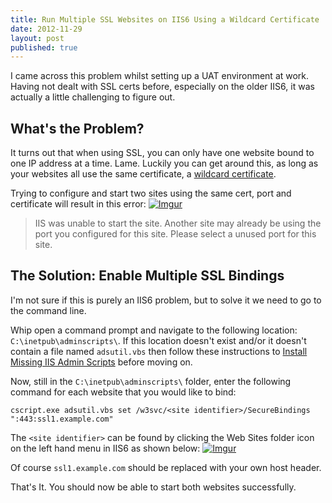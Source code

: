 ```yaml
---
title: Run Multiple SSL Websites on IIS6 Using a Wildcard Certificate
date: 2012-11-29
layout: post
published: true
---
```


I came across this problem whilst setting up a UAT environment at work. Having not dealt with SSL certs before, especially on the older IIS6, it was actually a little challenging to figure out.

## What's the Problem? ##
It turns out that when using SSL, you can only have one website bound to one IP address at a time. Lame. Luckily you can get around this, as long as your websites all use the same certificate, a [wildcard certificate](http://en.wikipedia.org/wiki/Wildcard_certificate).

Trying to configure and start two sites using the same cert, port and certificate will result in this error:
[![Imgur](http://i.imgur.com/D3D3g.png)](http://i.imgur.com/D3D3g)

> IIS was unable to start the site. Another site may already be using the port you configured for this site. Please select a unused port for this site.

## The Solution: Enable Multiple SSL Bindings ##

I'm not sure if this is purely an IIS6 problem, but to solve it we need to go to the command line.

Whip open a command prompt and navigate to the following location:
`C:\inetpub\adminscripts\`. If this location doesn't exist and/or it doesn't contain a file named `adsutil.vbs` then follow these instructions to [Install Missing IIS Admin Scripts](http://www.exactsoftware.com/docs/docview.aspx?documentid=%7B0066f7b8-89a1-4011-80a0-0bd1755899ea%7D&NoHeader=1&NoSubject=1) before moving on.

Now, still in the `C:\inetpub\adminscripts\` folder, enter the following command for each website that you would like to bind:

`cscript.exe adsutil.vbs set /w3svc/<site identifier>/SecureBindings ":443:ssl1.example.com"`

The `<site identifier>` can be found by clicking the Web Sites folder icon on the left hand menu in IIS6 as shown below:
[![Imgur](http://i.imgur.com/YyJuN.png)](http://i.imgur.com/YyJuN)

Of course `ssl1.example.com` should be replaced with your own host header.

That's It. You should now be able to start both websites successfully.